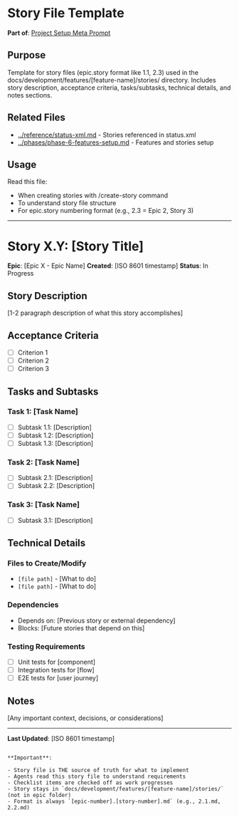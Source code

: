 # Story File Template

**Part of**: [Project Setup Meta Prompt](../project-setup-meta-prompt.md)

## Purpose

Template for story files (epic.story format like 1.1, 2.3) used in the docs/development/features/[feature-name]/stories/ directory. Includes story description, acceptance criteria, tasks/subtasks, technical details, and notes sections.

## Related Files

- [../reference/status-xml.md](../reference/status-xml.md) - Stories referenced in status.xml
- [../phases/phase-6-features-setup.md](../phases/phase-6-features-setup.md) - Features and stories setup

## Usage

Read this file:
- When creating stories with /create-story command
- To understand story file structure
- For epic.story numbering format (e.g., 2.3 = Epic 2, Story 3)

---

# Story X.Y: [Story Title]

**Epic**: [Epic X - Epic Name]
**Created**: [ISO 8601 timestamp]
**Status**: In Progress

## Story Description

[1-2 paragraph description of what this story accomplishes]

## Acceptance Criteria

- [ ] Criterion 1
- [ ] Criterion 2
- [ ] Criterion 3

## Tasks and Subtasks

### Task 1: [Task Name]

- [ ] Subtask 1.1: [Description]
- [ ] Subtask 1.2: [Description]
- [ ] Subtask 1.3: [Description]

### Task 2: [Task Name]

- [ ] Subtask 2.1: [Description]
- [ ] Subtask 2.2: [Description]

### Task 3: [Task Name]

- [ ] Subtask 3.1: [Description]

## Technical Details

### Files to Create/Modify

- `[file path]` - [What to do]
- `[file path]` - [What to do]

### Dependencies

- Depends on: [Previous story or external dependency]
- Blocks: [Future stories that depend on this]

### Testing Requirements

- [ ] Unit tests for [component]
- [ ] Integration tests for [flow]
- [ ] E2E tests for [user journey]

## Notes

[Any important context, decisions, or considerations]

---

**Last Updated**: [ISO 8601 timestamp]
```

**Important**:

- Story file is THE source of truth for what to implement
- Agents read this story file to understand requirements
- Checklist items are checked off as work progresses
- Story stays in `docs/development/features/[feature-name]/stories/` (not in epic folder)
- Format is always `[epic-number].[story-number].md` (e.g., 2.1.md, 2.2.md)
